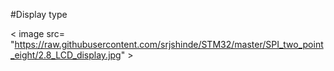 #Display type

< image src= "https://raw.githubusercontent.com/srjshinde/STM32/master/SPI_two_point_eight/2.8_LCD_display.jpg" >
